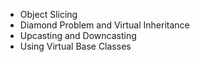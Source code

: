 - Object Slicing
- Diamond Problem and Virtual Inheritance
- Upcasting and Downcasting
- Using Virtual Base Classes